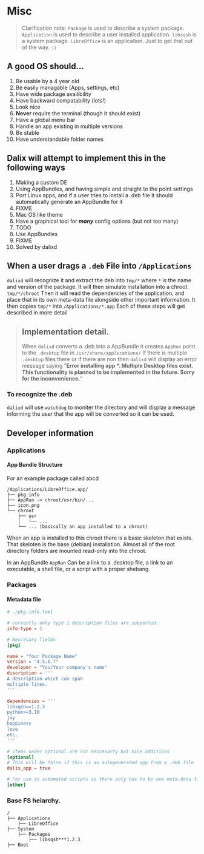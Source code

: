 # Misc

> Clarification note: ```Package``` is used to describe a system package. ```Application``` is used
> to describe a user installed application. ```libsqsh``` is a system package. ```LibreOffice```
> is an application. Just to get that out of the way. ```:)```

## A good OS should...
1. Be usable by a 4 year old
2. Be easily managable (Apps, settings, etc)
3. Have wide package availibility
4. Have backward compatability (lots!)
5. Look nice
6. **Never** require the terminal (though it should exist)
7. Have a global menu bar
8. Handle an app existing in multiple versions
9. Be stable
10. Have understandable folder names

## Dalix will attempt to implement this in the following ways
1. Making a custom DE
2. Using AppBundles, and having simple and straight to the point settings
3. Port Linux apps, and if a user tries to install a .deb file it should automatically generate an AppBundle for it
4. FIXME
5. Mac OS like theme
6. Have a graphical tool for ***many*** config options (but not too many)
7. TODO
8. Use AppBundles
9. FIXME
10. Solved by dalixd


## When a user drags a ```.deb``` File into ```/Applications```

```dalixd``` will recognize it and extract the deb into ```tmp/*``` where ```*``` is the name and
version of the package. It will then simulate installation into a chroot. ```tmp/*/chroot``` Then it
will read the dependencies of the application, and place that in its own meta-data file alongside
other important information. It then copies ```tmp/*``` into ```/Applications/*.app``` Each of these
steps will get described in more detail

> ## **Implementation detail.**
> When ```dalixd``` converts a .deb into a AppBundle it creates ```AppRun``` point to the ```.desktop```
> file in ```/usr/share/applications/``` If there is multiple ```.desktop``` files there or if there
> are non then ```dalixd``` will display an error message saying "**Error installing app *. Multiple
> Desktop files exist. This functionality is planned to be implemented in the future. Sorry for the
> inconvenience.**"

### To recognize the .deb
```dalixd``` will use ```watchdog``` to moniter  the directory and will display a message informing
the user that the app will be converted so it can be used.


## Developer information

### Applications

#### App Bundle Structure
For an example package called abcd
```
/Applications/LibreOffice.app/
├── pkg-info
├── AppRun -> chroot/usr/bin/...
├── icon.png
└── chroot
	├── usr
	│	└── ...
	└── ... (basically an app installed to a chroot)
```

When an app is installed to this chroot there is a basic skeleton that exists.
That skeloten is the base (debian) installation. Almost all of the root directory folders are
mounted read-only into the chroot.

In an AppBundle ```AppRun``` Can be a link to a .desktop file, a link to an executable, a shell file,
or a script with a proper shebang.

### Packages

#### Metadata file
```toml
# ./pkg-info.toml

# currently only type 1 description files are supported.
info-type = 1

# Neccesary fields
[pkg]

name = "Your Package Name"
version = "4.5.6.7"
developer = "You/Your company's name"
discription = '''
A description which can span
multiple lines.
'''

dependencies = '''
libsqsh==1.2.3
python>=3.10
joy
happiness
love
etc.
'''

# items under optional are not neccesarry but nice additions
[optional]
# This will be false if this is an autogenerated app from a .deb file
dalix_app = true

# For use in automated scripts so there only has to be one meta-data file
[other]
```


### Base FS heiarchy.

```
/
├── Applications
	├── LibreOffice
├── System
	├── Packages
		├── libsqsh***1.2.3
├── Boot
```